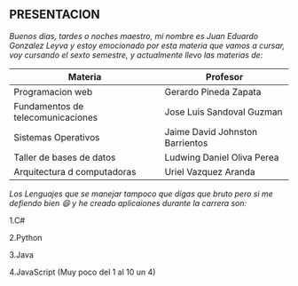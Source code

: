 ## PRESENTACION ##

_Buenos dias, tardes o noches maestro, mi nombre es Juan Eduardo Gonzalez Leyva y estoy emocionado por esta materia que vamos a cursar, voy cursando el sexto semestre, y actualmente llevo las materias de:_


| Materia | Profesor |
| ----------- | ----------- |
| Programacion web | Gerardo Pineda Zapata |
| Fundamentos de telecomunicaciones | Jose Luis Sandoval Guzman |
| Sistemas Operativos | Jaime David Johnston Barrientos | 
| Taller de bases de datos | Ludwing Daniel Oliva Perea |
| Arquitectura d computadoras | Uriel Vazquez Aranda |

_Los Lenguajes que se manejar tampoco que digas que bruto pero si me defiendo bien :smile: y he creado aplicaiones durante la carrera son:_

1.C#

2.Python

3.Java

4.JavaScript (Muy poco del 1 al 10 un 4)

